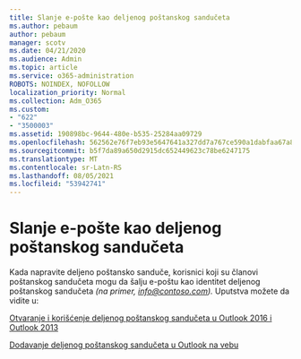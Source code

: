 ```yaml
---
title: Slanje e-pošte kao deljenog poštanskog sandučeta
ms.author: pebaum
author: pebaum
manager: scotv
ms.date: 04/21/2020
ms.audience: Admin
ms.topic: article
ms.service: o365-administration
ROBOTS: NOINDEX, NOFOLLOW
localization_priority: Normal
ms.collection: Adm_O365
ms.custom:
- "622"
- "3500003"
ms.assetid: 190898bc-9644-480e-b535-25284aa09729
ms.openlocfilehash: 562562e76f7eb93e5647641a327dd7a767ce590a1dabfaa67a89b3f4f53f35c4
ms.sourcegitcommit: b5f7da89a650d2915dc652449623c78be6247175
ms.translationtype: MT
ms.contentlocale: sr-Latn-RS
ms.lasthandoff: 08/05/2021
ms.locfileid: "53942741"
---
```

# <a name="sending-email-as-the-shared-mailbox"></a>Slanje e-pošte kao deljenog poštanskog sandučeta

Kada napravite deljeno poštansko sanduče, korisnici koji su članovi poštanskog sandučeta mogu da šalju e-poštu kao identitet deljenog poštanskog sandučeta *(na primer, info@contoso.com).* Uputstva možete da vidite u:
  
[Otvaranje i korišćenje deljenog poštanskog sandučeta u Outlook 2016 i Outlook 2013](https://support.office.com/article/open-and-use-a-shared-mailbox-in-outlook-2016-and-outlook-2013-d94a8e9e-21f1-4240-808b-de9c9c088afd)
  
[Dodavanje deljenog poštanskog sandučeta u Outlook na vebu](https://support.office.com/article/add-a-shared-mailbox-to-outlook-on-the-web-98b5a90d-4e38-415d-a030-f09a4cd28207)
  
